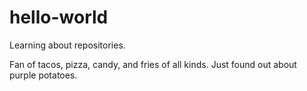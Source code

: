 # hello-world
Learning about repositories.

Fan of tacos, pizza, candy, and fries of all kinds.  Just found out about purple potatoes.
